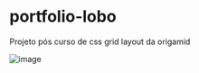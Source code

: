 # portfolio-lobo

<p> Projeto pós curso de css grid layout da origamid</p>

![image](https://user-images.githubusercontent.com/70814948/218836108-e253aa2d-cbf0-4fc5-bc02-7ae45ae89797.png)

